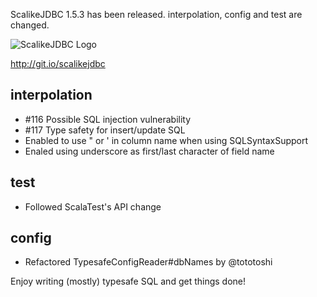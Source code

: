 ScalikeJDBC 1.5.3 has been released. interpolation, config and test are changed.

![ScalikeJDBC Logo](https://raw.github.com/seratch/scalikejdbc/develop/logo.png)

http://git.io/scalikejdbc

## interpolation

- #116 Possible SQL injection vulnerability
- #117 Type safety for insert/update SQL
- Enabled to use " or ' in column name when using SQLSyntaxSupport
- Enaled using underscore as first/last character of field name

## test

- Followed ScalaTest's API change

## config

- Refactored TypesafeConfigReader#dbNames by @tototoshi


Enjoy writing (mostly) typesafe SQL and get things done!

